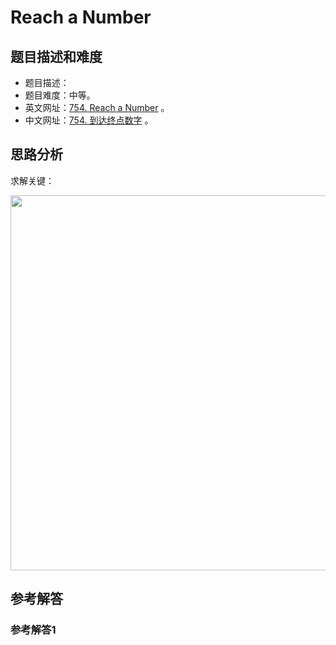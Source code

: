 # Reach a Number

## 题目描述和难度
+ 题目描述：
+ 题目难度：中等。
+ 英文网址：[754. Reach a Number](https://leetcode.com/problems/reach-a-number/description/)  。
+ 中文网址：[754. 到达终点数字](https://leetcode-cn.com/problems/reach-a-number/description/)  。
## 思路分析
求解关键：

<img src="https://liweiwei1419.github.io/images/leetcode-solution/" width="600">

## 参考解答
### 参考解答1

```java

```